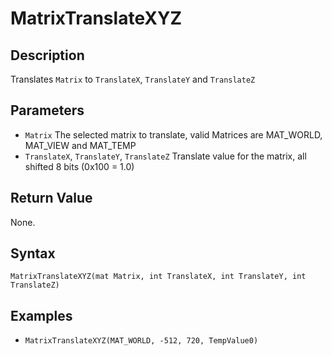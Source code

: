 # MatrixTranslateXYZ

## Description
Translates `Matrix` to `TranslateX`, `TranslateY` and `TranslateZ`

## Parameters
- `Matrix`
The selected matrix to translate, valid Matrices are MAT_WORLD, MAT_VIEW and MAT_TEMP
- `TranslateX`, `TranslateY`, `TranslateZ`
Translate value for the matrix, all shifted 8 bits (0x100 = 1.0)

## Return Value
None.

## Syntax
```MatrixTranslateXYZ(mat Matrix, int TranslateX, int TranslateY, int TranslateZ)```

## Examples
- ```MatrixTranslateXYZ(MAT_WORLD, -512, 720, TempValue0)```
